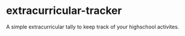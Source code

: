 # extracurricular-tracker
A simple extracurricular tally to keep track of your highschool activites.
